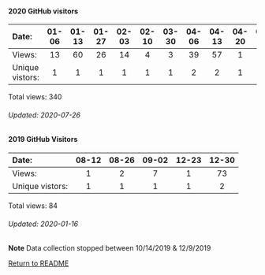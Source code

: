#### 2020 GitHub visitors
Date:  |       01-06   |       01-13   |       01-27   |       02-03   |       02-10   |       03-30  |  04-06  |  04-13  |  04-20  |  05-04  |  05-18  |  06-01  |  06-08
|:---  |:---:  |:---:  |:---:  |:---:  |:---:  |:---:  |:---:  |:---:  |:---:  |:---:  |:---:  |:---:  |:---:
Views: |       13      |       60      |       26      |       14      |       4       |       3      |  39     |  57     |  1      |  43     |  4      |  1      |  1
Unique    vistors:  |       1       |       1       |       1       |       1       |       1       |      1  |      2  |      2  |      1  |      1  |      1  |      1  |      1

Total views: 340
###### Updated: 2020-07-26

#### 2019 GitHub Visitors
Date:   | 08-12 | 08-26 | 09-02 | 12-23 | 12-30
|:---   |:---:   |:---:  |:---:  |:---:  |:---:
Views:  |  1    |   2   |  7    |     1 |   73  
Unique  vistors:  |  1   |  1  |  1  |  1 |  2

Total views: 84
###### Updated: 2020-01-16
**Note**  Data collection stopped between 10/14/2019 & 12/9/2019

[Return to README](https://github.com/BradleyA/dmonitor#dmonitor)
